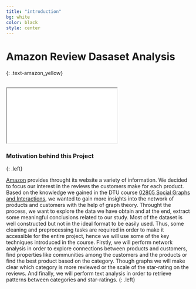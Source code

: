```yaml
---
title: "introduction"
bg: white
color: black
style: center
---
```

# **Amazon Review Dasaset Analysis**
{: .text-amazon_yellow}

<br>

<div class="icontain"><iframe src="//www.youtube.com/embed/jjW9it2lBFs"></iframe></div>


### **Motivation behind this Project**
{: .left}

[Amazon](http://www.amazon.com) provides throught its website a variety of information. We decided to focus our interest in the reviews the customers make for each product. Based on the knowledge we gained in the DTU course [02805 Social Graphs and Interactions](http://kurser.dtu.dk/course/02805), we wanted to gain more insights into
the network of products and customers with the help of graph theory. Throught the process, we want to explore the data we have obtain and at the end, extract some meaningful conclusions related to our study. Most of the dataset is well constructed but not in the ideal format to be easily used. Thus, some cleaning and preprocessing tasks are required in order to make it accessible for the entire project, hence we will use some of the key techniques introduced in the course. Firstly, we will perform network analysis in order to explore connections between products and customers, find properties like communities among the customers and the products or find the best product based on the category. Though graphs we will make clear which category is more reviewed or the scale of the star-rating on the reviews. And finally, we will perform text analysis in order to retrieve patterns between categories and star-ratings.
{: .left}
